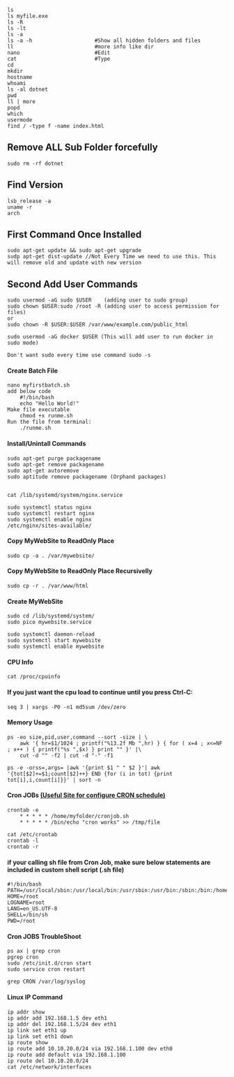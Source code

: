 	ls
	ls myfile.exe
	ls -R
	ls -lt
	ls -a
	ls -a -h					#Show all hidden folders and files
	ll							#more info like dir
	nano						#Edit
	cat 						#Type
	cd 
	mkdir
	hostname
	whoami
	ls -al dotnet
	pwd
	ll | more
	popd	
	which
	usermode
	find / -type f -name index.html


Remove ALL Sub Folder forcefully
--------------------------------
	sudo rm -rf dotnet


Find Version
--------------------------
	lsb_release -a
	uname -r
	arch

First Command Once Installed
--------------------------------------------
	sudo apt-get update && sudo apt-get upgrade
	sudp apt-get dist-update //Not Every Time we need to use this. This will remove old and update with new version 

	
Second Add User Commands
--------------------------------------
	sudo usermod -aG sudo $USER    (adding user to sudo group)
	sudo chown $USER:sudo /root -R (adding user to access permission for files) 
	or
	sudo chown -R $USER:$USER /var/www/example.com/public_html

	sudo usermod -aG docker $USER (This will add user to run docker in sudo mode)

	Don't want sudo every time use command sudo -s

	
#### Create Batch File
```
nano myfirstbatch.sh
add below code
	#!/bin/bash 
	echo "Hello World!"
Make file executable
	chmod +x runme.sh
Run the file from terminal:
	./runme.sh
```

#### Install/Unintall Commands
```
sudo apt-get purge packagename
sudo apt-get remove packagename
sudo apt-get autoremove
sudo aptitude remove packagename (Orphand packages)


cat /lib/systemd/system/nginx.service

sudo systemctl status nginx
sudo systemctl restart nginx
sudo systemctl enable nginx
/etc/nginx/sites-available/
```

#### Copy MyWebSite to ReadOnly Place
```
sudo cp -a . /var/mywebsite/
```
#### Copy MyWebSite to ReadOnly Place Recursivelly
```
sudo cp -r . /var/www/html	
```
#### Create MyWebSite
```
sudo cd /lib/systemd/system/
sudo pico mywebsite.service

sudo systemctl daemon-reload
sudo systemctl start mywebsite
sudo systemctl enable mywebsite
```
#### CPU Info
```
cat /proc/cpuinfo
```

#### If you just want the cpu load to continue until you press Ctrl-C:
```
seq 3 | xargs -P0 -n1 md5sum /dev/zero
```
#### Memory Usage
```
ps -eo size,pid,user,command --sort -size | \
    awk '{ hr=$1/1024 ; printf("%13.2f Mb ",hr) } { for ( x=4 ; x<=NF ; x++ ) { printf("%s ",$x) } print "" }' |\
    cut -d "" -f2 | cut -d "-" -f1
	
ps -e -orss=,args= |awk '{print $1 " " $2 }'| awk '{tot[$2]+=$1;count[$2]++} END {for (i in tot) {print tot[i],i,count[i]}}' | sort -n	

```

#### Cron JOBs [(Useful Site for configure CRON schedule)](https://crontab.guru/every-4-hours)
```
crontab -e
	* * * * * /home/myfolder/cronjob.sh
	* * * * * /bin/echo "cron works" >> /tmp/file

cat /etc/crontab
crontab -l
crontab -r
```
#### if your calling sh file from Cron Job, make sure below statements are included in custom shell script (.sh file) 
```
#!/bin/bash
PATH=/usr/local/sbin:/usr/local/bin:/usr/sbin:/usr/bin:/sbin:/bin:/home/myfolder
HOME=/root
LOGNAME=root
LANG=en_US.UTF-8
SHELL=/bin/sh
PWD=/root
```

#### Cron JOBS TroubleShoot
```
ps ax | grep cron
pgrep cron
sudo /etc/init.d/cron start
sudo service cron restart

grep CRON /var/log/syslog
```

#### Linux IP Command
```
ip addr show
ip addr add 192.168.1.5 dev eth1
ip addr del 192.168.1.5/24 dev eth1
ip link set eth1 up
ip link set eth1 down
ip route show
ip route add 10.10.20.0/24 via 192.168.1.100 dev eth0
ip route add default via 192.168.1.100
ip route del 10.10.20.0/24
cat /etc/network/interfaces
```


